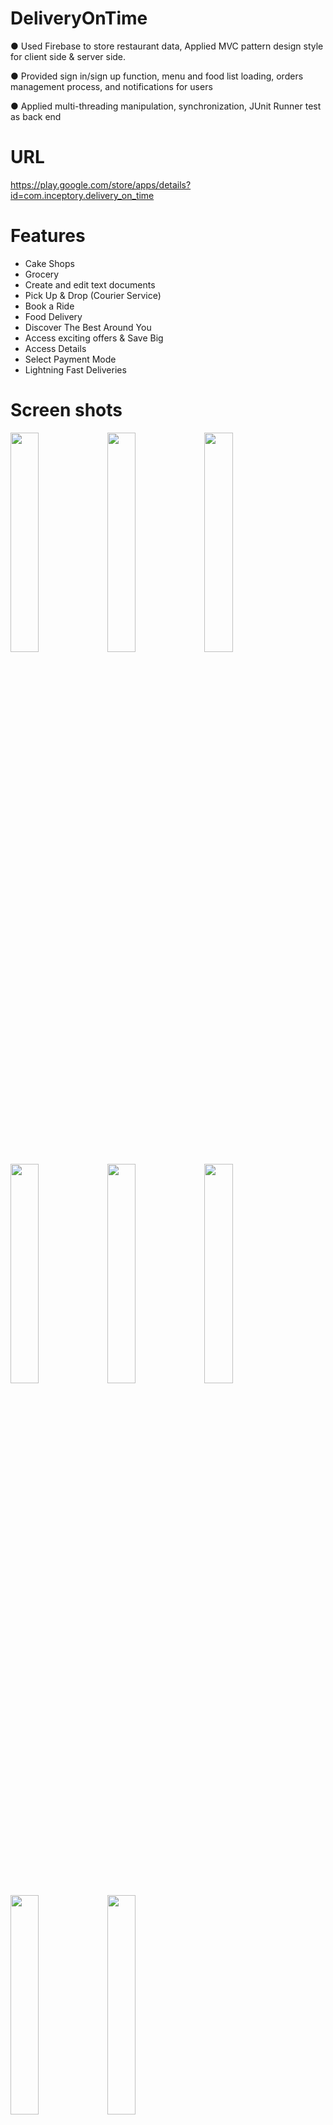 # DeliveryOnTime
 ● Used Firebase to store restaurant data, Applied MVC pattern design style for client
side & server side.

 ● Provided sign in/sign up function, menu and food list loading, orders management
process, and notifications for users

 ● Applied multi-threading manipulation, synchronization, JUnit Runner test as back end

# URL
https://play.google.com/store/apps/details?id=com.inceptory.delivery_on_time

# Features
- Cake Shops
- Grocery
- Create and edit text documents
- Pick Up & Drop (Courier Service)
- Book a Ride
- Food Delivery
- Discover The Best Around You
- Access exciting offers & Save Big
- Access Details
- Select Payment Mode
- Lightning Fast Deliveries

# Screen shots

<img src="https://lh3.googleusercontent.com/cGAvsSw7FajakWVk3EHxSpIOV1wiNBULAhWe1H2eXuWhj-W1chdA7K3fCwHQ1eGv9xD7elpbpKqk7gAFhee2mqgja6rGqpRMOQ-BNPF3HrB_5bJCypprOs9KLtX56OPZlFZ0T5defyCSZJWMAIgC0_Tztzb3HtWpGOlTV_JoVcxTeaa_7YfanVRXT5roVD55rRR8f38poxtSpEwRbTezbjb-6IVhBK9QNJ-PNG2QC2g9Wg_2YsYAYStMWma4bAhiYrdJXP6doND89qwXaWapVlEH8F0kl2ybDlKcHjZlbQu-Lv9ZbGTgjODUd6e0OLp5kNmmAMuIoLoOvFHdk2ptImlFC5CRY-1hnthEPZ04HIkzrT3eCYvj0FF6p00VjLWtT4ooVcmjp7WykIzzKs8L_J6onaQyHN4-Oamz33o56Sl6Kv8P-FHaVAPPu7L80NVsI7llwzYtoAuL-TkS-VuzLU8zBPbZxt4Jt-zJAqf84mM5a4cSUMaFyYg2OivCQjZxqbsS2afUOtSQ89Q_-3N3yWWHFumobYPTkqe1ha6K2bugyxGWGaMdjC4NJm-J9aCxzMS6sVcVoqrSLWs8eq3f0Ki5Tm0hI67LNOkc78UnEHlf_tbisqHsKQKvBinX2ZnCpUwF8Hqo2EupbnAa47yWhCkX5oC5l7O9lsnDxuL1PixtnrNqdc-8-y4Pq-SzaxlBur-qL26A6Pk-uZERBMTyNvdZHVtkALZJYQwsULHuX80hlXciGGWzU4_D-5OHqFjAFzNc2_6rrpvSJiTPEz_la1mT1E1DykUnsqj-zkn-oooPOOKs5i8S3bqO0trs3YWlYlT9TC77rsHe3mBJH_EreOYHKAuXYzz9OZrl6Y-9PJCA7Aatqp7m7Y6C5hMqMRTmSAvaRFU5NnS_SDMQgGyTmKB9F53zb4iGasO8TsbXuNs=w433-h937-no?authuser=0" width="30%"> <img src="https://lh3.googleusercontent.com/maFdRJYlfDpUQUBRkgXxhTEeu-F-xDAdbLhOdivXcB5EiEo30NDWNrJ9xeeEm3xcYcaGAAGZbT9dOLVN_SAvnxBDIv4LdLgDs1HP2vAXdfgbtMDrS46f2mXtpYOFo4L7KS87iC6ZcxBe9ZfO2JirWh8QLhgrQ5sofZbvlwcclim5j1NMNEvYaLQab5MOFcDPGHiXpbErDxf2eBfuGpRN3c54ammSipP1ExjpnXD5jocDEWVtwenZRpxAv0SAQoG-oLSn1Shu5UUi8fZMmc5urD0-cMlipyXSe9DaZLdIKK5N8SH2RaB4tzTuZYl3knBWei0AQAWqYB0X8TWBtXSDAKSSBXzS2-0wncsewrvyjakMGA16H33JDtM7BThLRs5D-aFwb1bzfb8qLllRLniUGVzh00YjdiHAe5oWqOMlFwOA8F-9FS0i1S_Ny7d3RvsNijipiFUn5pW2pmChVLsbSrfdtJTzikmBZBX9ud49Vs02kyJcKPYkLJj6KL_Q2GvveJrUxE96wTp0o1V7iBh-HX05P_uWYGPwkCH5H2v9LkHoOKCobtx0Cbl8wNrRfT-IjrtBnSq5zHVH-9UI4hY8NX2CXIuC9C4-_BIqYojLog09sL6-k_r8uoTaGw_klzSs-eqKcQaHFDHrc7CO8aSIhWx7kfqcOCrEMVhSqCYknJl3oHDlfpEKnF5luoAzNq8Ywdwci-T1kNPg8jnigBFW7pMTTQVMfO-DAmzihDCjE1IfovtN6zz0wmFzu3o1nainY6YDC-8Dvh6Pkg7zYOQQh6UWu5UMzuc9RPPhG-96qeZdOo4f3XqP_abe0vtlcHF_a7na0VNxIm-ATNPVy6YELnqzGmee33T61BdZ4TKFS0bajdW6QlNU3G3ZXY7r3zKn1OmQpsFKGI0XfVvY7KYxVpJReciOqW8X9xMlqdzDc80=w433-h937-no?authuser=0" width="30%"> <img src="https://lh3.googleusercontent.com/lf5Fo3A0spMCTp3X0ibSxNcYBEbaCoZajusil9G4wkDwj0FkLrHW4qTW0Bw56e9_nxvxb9WY7yBEJzmf7_wqXHJiEahhr-sBYn5_YZB2_d_uXJ1-LzXK7jaZUeQNc2TFU942D5wuHiSRTRrlN3a5oYz60cFSSTB5b3VAEa1AjbeCfngYoqkjLkYJA1b_rWZp5LUDzax_3nkfxHrlbMo5YdLKN0sv7ZVGeYKxO5brIYpvvQZUqciw10wC7yWt9Kqdel_ZWDPxSvxAiPbcx2oGBq-dKCptmb3uInmWf7YFmE-h7kDj54yWpQ5GjGW6PsStLNvKspsi9Ei_PKCGq4jydBWJzUYYv9_OcL5qIbMxWJTU6s5rHvk7EX_9tXSrONGt_J636uz3d1V2Jlb8KWYZwTrr2QN6ye6yajUXWNNLaXBxLf0QO7McA-G7BXtnzSopfXrk4K9pwAoMCKJTReefrwOimT4BvR-knsvKL5dU3lGW0NXHMu-90iubPyCPDcbDFoYXXmutkxdTLpa0E-TJd2rMHBDizwzZfdxmV9Aq-rpXQOkIfSldTpLKXoxrpYRYYS2xIQlT8QE8yC6SQFJRjm34yVWGxCwQYupNV73ax_32SZU6J_9Wi_SHJ5iwpbfG2_4dnpUMLhEe9g1qplEDnzzCFnDaOIGMx-In_2DHzm5gUF15IT0lLqMI_eR223ftXSLmTiRq5ZlX4jHe8O_0tVC3SbjuxMUT7r3VVaoMLjYDkapcPLcUAv5uHPUG3FVmWExKr60Q_3tOXTzSCdVUIdt8etiBPFke14seJk0sJlkP-eszlslIr0OJqSR-62Mow3F5knXueemC8v9lrSg8H2c5fvl6DJ2RoOyqbqodqIyP3DGBq0pSJF4peEoD_pT6H2qJtMcAhSocxBiyyHM_Z45mohg_DvJJY1DhsSdT8So=w433-h937-no?authuser=0" width="30%"> <img src="https://lh3.googleusercontent.com/WKdaXIrazjjGy8bMKyTU_mhnIvjr7pdqb9L49OiXcwLpKHRgo-KyuNFKDWjYsT9oywWtTowDg1Q8r7AXoj1PNIhk5R2qmjce_nfe-HoeDM725BWHWTU35Eovtk-u_JH7aqfo-6oYyTZ519VkmhPJx1mHTWcsIhlrGvdiK4PFifNWyd7unuRACJeEMGoTHSSlfUmL4ACAnXfpfkHbXf7siGafJu8c17QNS23ihtsmYquUiIkzI1sEURxIYt6LM3mw6Om12sYMmf7DuZZrgbiVqQRv-Cl8OM0FqdJyNTM29gIChKl0FTz7G6_CKBEbpZANM48ZdZjU-U-AwWzPlzeIA03vGrUUlIr17aZjO9qWg8uxxrT9LKChn_GuDp0QjfpxlzrgsmsrR3fa_IFSemx6DzsCfK1SelnxJkwBr3Ahck9e_kT4B9nBHlKOoa6bB7Q_8VILx3VV-dqB5Pvz2vIHQJfmk1MTx1YB6x27lgDEzbrjbyswCVbJ_QGZII673qltU9ibLa7zGCJYDVBwzAJCl-VDTtslPP5XHj05dIPFY3-BE2UjEhTF7AIqbPmP-0lzcMyUIH0-rVuD8fnoUMQV_JVpkUENnbBH5BNeEp5IPAXYfbVfIQXrseoVTM_BYVrQmquwro8Rj1C1nRZsUj3TOx0s6OmwOfTmeK1PVsKJ6_8hQzOGgpVwbJHGhN63rp_Kbb2HL4y-_oO81R34tG-MDcE2WAG2c_LvMBBPdXDafimM2YK7_u8YeqVaOUtG553Wq7K8nCAUq0JxjHoHUiO2UECKEDFXEEqAT0K3ksJSlULLuSz9IVKGZJ9zDJT8_LglHNAK3BvfOcm6SYKE1ndvjsQ3qkSsjQLSmGX4x-yNbHtseymyYlbOs1nD4hNYFtQdUD0_aJHswhVHOFS_T5LFvB_caUlrirHaZcXZOTeEkc4=w433-h937-no?authuser=0" width="30%"> <img src="https://lh3.googleusercontent.com/UOgNw3I6jE3duTOZI8-61h0njw5ejWHja3AQ6MaxmW9Z2Ga05Wh1jL8zt2kxDHtqsjsuqDD-t6ms4E3gzhTyazUHqA5zeL11Tm47bTqdjiugbXKfsyvJG_cAKpT9n6DlIZRr65MPfXGaKogorOeHRZytyokQrjDYTCBYrgttMjQVsIjLVXpMcCpBqoU07kBKU5vANS47w6HaZmG-9yQ4Ba87_aUh7vvcF5L2PYRvD47qF3Oc2tBl9aL503QowVDOeo8kXjHkFba7VxNw3t0f6DGT22_O88YDM1C4EP_kTl_vjH6V67WvkE61YrGRq5t03gxAB4C6vzjyhOyJNMO-dyr80Foh5Cysu0HuhKbZGlsU34u_D0WUPQySk3Iv3brIjW5NNuJ5ialJG3BS4BoF3CeVrT5_Sn-WtuiyHMAJ8uz7k3Wu0kKu3-1AYKMcm8oTT091xGwo7zXK6ceX-XoF_6fgu2qfp_mEkbSnid4w951RfKVpR88qf8-2GmbtB2Dbn0w9khf6E9arO9uKIHQtJEpRuANDeOLR9WuObOJKOA7X5nwvATwAugVOtIAEqGm73niMFkgZpTjTeR9pMaxnpaCC2coRC4sHqEbiv6NXM1m4TF2IWz9sVnLGW4wZGGZggdvM1r9z6QlDHe6BdIByMC87ED4XJcDVRn3kuQ1RXUDN1JxoRoBSz7jmo5BpJD98k5GttDfDLsGHnuyTplxGt433UusDN8iIe6runhR6wAIADOwEmOydMhO1YDKq2RPhjVeIJefCnRbrMBXKgaR2K1A64004hUTD-aW_BdCbKHAQyZHvaxd9ELZbQXmxSwmsIXkCYE03FsNKJk7k7U0b_EUN5AG0bganWrpgTDUPIG1JqFrLnMft3oi36DL88yHx3f8GY5gSL0CMOwPbxcWC1XwwAEafdOPeCt1oXDfLL0Q=w433-h937-no?authuser=0" width="30%"> <img src="https://lh3.googleusercontent.com/3lj8iTrHOFvSrSADObGQ4p67fPXAcRCL8ZsecXGGtWd-crZ1FSpJ_EHm3A2XF4m_ddOuBpV0-g03wk0zUZOMKCEfZRms7Fb2VT_esJGo6I2ncx5oKL6sbtH-ZE-G0zINyeyb7qZr2unwWa0gQ3Po5bx7PyJL9WLT5rTlaBHuThDveo_EOnW_qsJPSA2cyrEM8J69Fh1X5WzfHX8SLxdD3d3UT5ei_7bPf_jZbTLgYd4mYEVeNjpa5YOu0W-LMSwzM3BVu7Aejx5x_YfQ_DhCk8Z6YX86_Vftp8dq8soO-PvxAAEZCb-f36-vgtWI8pe3bBohEfQrlOE_8338MOwhNDtkdN561RmVCiQ6AJAOSZ5gcKbHb8Sk8zBIWEVf3gF8AN1_gSVQWHs0r4d5Ipzmv9bc_HKzdYM6C5NFMU8HUz2iwH1Bswafk-zWQENBuN-VtThKb65W2t_HhoPrCa3lssOnCy4e73f8wH5ltB4P6G8d_LvRPSqdu8G-g9Wb-Sxlb4VcuMtbWrYpw_TxVgaBxECr03ECwlitNQSh-pw6IICTFueU3us8M9qA_t-E2VBZo3YeCu7TD3BUErCGlLtfpItrZ8Nia-O1S4ICw3BAX7jyGRYSD9hXricq04v0hJi4ZuEnI0nA9rQywM1Tj4Zm-60ON6aWauaHbwbaL7yARUyJy-DuiZdQ-7EeYFtFcxxx3bmBA-C2Ah2IUa0ZP-5ZYSIBYa_t1SgSHz946NX8kTgseDy3lXBYzFDIv8_-8Mvx4uepxuy82_qQMSpeKrs96ko8MBbbguz1JyVcq8PypQxeIIs9gcQZw1TVx59RgX1nIJHpeoqkQoABmmlZtkl2jkHUOAoT8PUSAGkSH88F49-Y-VGtpSUba4NGSPMZkDrzMTw4qWKiTVvdA1bO_u7xh16NiQ-f0amMcDjqvHmQAq0=w433-h937-no?authuser=0" width="30%"> <img src="https://lh3.googleusercontent.com/BVtIc7cdy7zwj928aMiAsuie6Jdjkb0EAevSDHwx4XzhsgJMhGzuqzWtxEMoHGoAgHlp9hnRY8E7TF-H1C230CWLKkH_eRRrnolIXnHcx2_nZlvh311rpjQCRBuARNbm17vu4joSwt8SQUiKvfkAIHnhnhanlbduMFFT-wU0J4r8zQEFt8JqsIGl5tu3a739TroCHIXJEeu_gB88aT_1LUuGV1rSSzsEu9LZWCveOSqpa-gf_90uQi7cX2EkwYUbkQ9Ake2xPSbmIGP3wdOk378hvoKfbEw9llqGOHoVxYTHwvJKvSg_m2RjPvXkb2UeOxgcqDdfxzn89lUyxrUZ5Py-0sHpaK8kmQGW9gE3f2vHn5rvhvJ5r72J2cIty3lYmkJG4Zv4LrBOCLZnS29ZzcU8qGrY9C7418opr4a0-Bvlr-BP_PxQViIae4TEjEiD4aNles2ElgpDeL0bnYG4JbcdmLHATehamzBuUUvC3ph-a5f0G3I7ruXZzOzSZa-QHMW_2gOOW3-M4nAQPoGVgQ_ssN410PYn9uRaa88-SycgbMFBOJDp_DwCD-2TEhKiThMH35MJqWsTRz5_ie60HKBnknnNH8v_k_3ja33hF6HDElA4ShcgyxTuE8lM-XBM4KI2bOiTSNh-55DW9_oSQlVxjHTRuLVPx4UtzSiW9pWUAeNbcEko06WDtL3E5htyvkwdvob5y_uROvHS8wmX3Y5W_LfuaIgCIF2f5XDf5j6RmmBUN1qtd_M-cTqvTPcdBK1Sepb9QYfZJLnoP3NRghNkHlGlBrWuTuNS50VgEY30cqup3CUeOcJihZDrf_UQV-il23H1vYW3pFhLrPUx1PeKi-ZAX5To1z_-7WOqDiMPtRLfkHbG2hC_YgPYrRPkuhbrAxMp7n8MqAD8eeA1huest6SJtmXMEQaKyQ1YgOA=w433-h937-no?authuser=0" width="30%"> <img src="https://lh3.googleusercontent.com/BJepq5QidgMg54EI31OEaTCTku8DtC-qJ6yLErf7xTtTuRu7ELeCx8KV74hy2hNeff-K8V3AFBDA1i16-l3KgMaWwuQ9_Da6bnORCi2izmId18Uu9PcLISoSc8jYa5-yS3HHkHG6wAIaIjpWymDGgFl0ZsBl2HOu2aUCyK0X6lTqZ8oHi6l-CpAsY33XWXkdWGSH4OcAxX2WjudvnjTUJ5enaNtXozYkYddiIEV3o37BTpZfTNjBPJbDT_jxRhZVUaHzUKur6RHJFKqmbOvSEVMpoXQwclzdBllhu9YQMPT4eT8QBflFPmGMV3hF-pkn8kyrgJqKAr962Am07A1X9j4OWiL5y7AV6ln_QSXo2J5Y9wQS8_NRqvLZOtRjg1jV_fy0eeTBhyN1VrgP2qWODpW6pae16jvScT2gta78Sv8o2TAg4wzIUQWBik04j1qwkbtZDCYOKre1dm1tqWvOg_rIA2oVdDJWwbHEaDrkT_f41oiZnW34eEZaY_7G6X-6jcLuRaiqsS-GcsfBxtIhoBb3W81_PuuWWlTTwhpYALj0EP4YC6M3Zh_eIgPqQzHOX9JNu4UtFojiVQFeLXuwGPk2Qmu0Lbj9e6F4BXJrGXirrT64BOeNGTKiLFQan1N1teeodWR5BOQ9p612rWxfmHxpEMNKHrUaxEZqaYUDZLBNOJjLuAX5ASqj5SOLtv3dPcyxBAL28qwQfVgGiBMcNeSBaqvfd1Ly9H_INy_ot9WefL-PCixSJw_PlvtY3PmtoGLYgB7HLUnwczbJ_UHL3W-_FX_zylI416zLaAFKVWRyieQZMkmCLLoAjT1sAwyIV-V7mWIUqwr4PGDpmjxBge_4u98IhZEcKUS1icOTOjoxtvCbVsUcsWmIswCljpvNc6LV8mENhfUuONZy4jzqXw_kWBZ-wF9pvg-O3sxvIEM=w433-h937-no?authuser=0" width="30%"> 